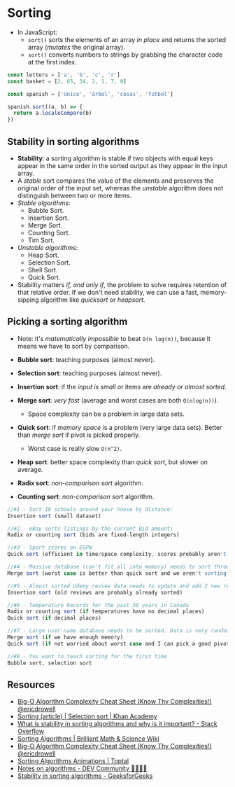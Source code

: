# Sorting

- In JavaScript:
  - `sort()` sorts the elements of an array _in place_ and returns the sorted array (_mutates_ the
    original array).
  - `sort()` converts numbers to strings by grabbing the character code at the first index.

```javascript
const letters = ['a', 'b', 'c', 'r']
const basket = [2, 65, 34, 2, 1, 7, 8]

const spanish = ['único', 'árbol', 'cosas', 'fútbol']

spanish.sort((a, b) => {
  return a.localeCompare(b)
})
```

## Stability in sorting algorithms

- **Stability**: a sorting algorithm is stable if two objects with equal keys appear in the same
  order in the sorted output as they appear in the input array.
- A _stable_ sort compares the value of the elements and preserves the original order of the input
  set, whereas the _unstable_ algorithm does not distinguish between two or more items.
- _Stable algorithms_:
  - Bubble Sort.
  - Insertion Sort.
  - Merge Sort.
  - Counting Sort.
  - Tim Sort.
- _Unstable algorithms_:
  - Heap Sort.
  - Selection Sort.
  - Shell Sort.
  - Quick Sort.
- Stability matters _if, and only if_, the problem to solve requires retention of that relative
  order. If we don't need stability, we can use a fast, memory-sipping algorithm like _quicksort_ or
  _heapsort_.

## Picking a sorting algorithm

- Note: it's _matematically impossible_ to beat `O(n log(n))`, because it means we have to sort by
  comparison.

- **Bubble sort**: teaching purposes (almost never).
- **Selection sort**: teaching purposes (almost never).
- **Insertion sort**: if the _input is small_ or items are _already or almost sorted_.
- **Merge sort**: _very fast_ (average and worst cases are both `O(nlog(n))`).
  - Space complexity can be a problem in large data sets.
- **Quick sort**: if _memory space_ is a problem (very large data sets). Better than _merge sort_ if
  pivot is picked properly.
  - Worst case is really slow `O(n^2)`.
- **Heap sort**: better space complexity than _quick sort_, but slower on average.

- **Radix sort**: _non-comparison sort_ algorithm.
- **Counting sort**: _non-comparison sort_ algorithm.

```javascript
//#1 - Sort 10 schools around your house by distance:
Insertion sort (small dataset)

//#2 - eBay sorts listings by the current Bid amount:
Radix or counting sort (bids are fixed-length integers)

//#3 - Sport scores on ESPN
Quick sort (efficient in time/space complexity, scores probably aren't already sorted)

//#4 - Massive database (can't fit all into memory) needs to sort through past year's user data
Merge sort (worst case is better than quick sort and we aren't sorting in memory)

//#5 - Almost sorted Udemy review data needs to update and add 2 new reviews
Insertion sort (old reviews are probably already sorted)

//#6 - Temperature Records for the past 50 years in Canada
Radix or counting sort (if temperatures have no decimal places)
Quick sort (if decimal places)

//#7 - Large user name database needs to be sorted. Data is very random.
Merge sort (if we have enough memory)
Quick sort (if not worried about worst case and I can pick a good pivot)

//#8 - You want to teach sorting for the first time
Bubble sort, selection sort
```

## Resources

- [Big-O Algorithm Complexity Cheat Sheet (Know Thy Complexities!) @ericdrowell](https://www.bigocheatsheet.com/)
- [Sorting (article) | Selection sort | Khan Academy](https://www.khanacademy.org/computing/computer-science/algorithms/sorting-algorithms/a/sorting)
- [What is stability in sorting algorithms and why is it important? - Stack Overflow](https://stackoverflow.com/questions/1517793/what-is-stability-in-sorting-algorithms-and-why-is-it-important)
- [Sorting Algorithms | Brilliant Math & Science Wiki](https://brilliant.org/wiki/sorting-algorithms/)
- [Big-O Algorithm Complexity Cheat Sheet (Know Thy Complexities!) @ericdrowell](https://www.bigocheatsheet.com/)
- [Sorting Algorithms Animations | Toptal](https://www.toptal.com/developers/sorting-algorithms)
- [Notes on algorithms - DEV Community 👩‍💻👨‍💻](https://dev.to/hexangel616/notes-on-algorithms-36pi)
- [Stability in sorting algorithms - GeeksforGeeks](https://www.geeksforgeeks.org/stability-in-sorting-algorithms/)
